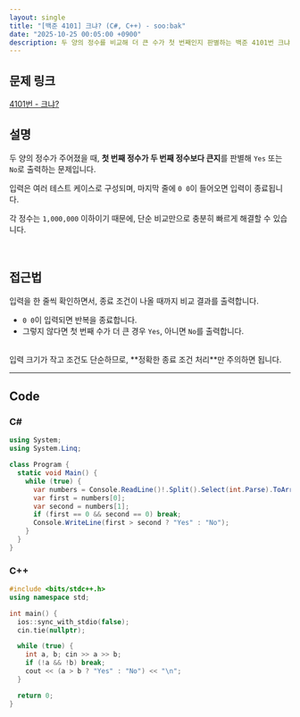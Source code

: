 ```yaml
---
layout: single
title: "[백준 4101] 크냐? (C#, C++) - soo:bak"
date: "2025-10-25 00:05:00 +0900"
description: 두 양의 정수를 비교해 더 큰 수가 첫 번째인지 판별하는 백준 4101번 크냐? 문제의 C# 및 C++ 풀이와 해설
---
```


## 문제 링크
[4101번 - 크냐?](https://www.acmicpc.net/problem/4101)

## 설명

두 양의 정수가 주어졌을 때, **첫 번째 정수가 두 번째 정수보다 큰지**를 판별해 `Yes` 또는 `No`로 출력하는 문제입니다.<br>

입력은 여러 테스트 케이스로 구성되며, 마지막 줄에 `0 0`이 들어오면 입력이 종료됩니다.<br>

각 정수는 `1,000,000` 이하이기 때문에, 단순 비교만으로 충분히 빠르게 해결할 수 있습니다.<br>

<br>

## 접근법

입력을 한 줄씩 확인하면서, 종료 조건이 나올 때까지 비교 결과를 출력합니다.

- `0 0`이 입력되면 반복을 종료합니다.
- 그렇지 않다면 첫 번째 수가 더 큰 경우 `Yes`, 아니면 `No`를 출력합니다.

<br>
입력 크기가 작고 조건도 단순하므로, **정확한 종료 조건 처리**만 주의하면 됩니다.

<br>

---

## Code

### C#

```csharp
using System;
using System.Linq;

class Program {
  static void Main() {
    while (true) {
      var numbers = Console.ReadLine()!.Split().Select(int.Parse).ToArray();
      var first = numbers[0];
      var second = numbers[1];
      if (first == 0 && second == 0) break;
      Console.WriteLine(first > second ? "Yes" : "No");
    }
  }
}
```

### C++

```cpp
#include <bits/stdc++.h>
using namespace std;

int main() {
  ios::sync_with_stdio(false);
  cin.tie(nullptr);

  while (true) {
    int a, b; cin >> a >> b;
    if (!a && !b) break;
    cout << (a > b ? "Yes" : "No") << "\n";
  }

  return 0;
}
```

